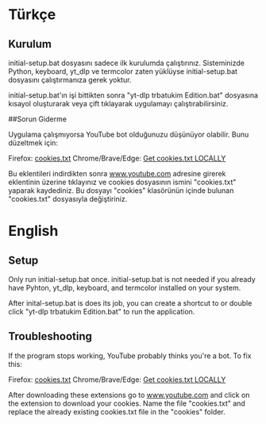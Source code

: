 # Türkçe
## Kurulum

initial-setup.bat dosyasını sadece ilk kurulumda çalıştırınız. Sisteminizde Python, keyboard, yt_dlp ve termcolor zaten yüklüyse initial-setup.bat dosyasını çalıştırmanıza gerek yoktur.

initial-setup.bat'ın işi bittikten sonra "yt-dlp trbatukim Edition.bat" dosyasına kısayol oluşturarak veya çift tıklayarak uygulamayı çalıştırabilirsiniz.

##Sorun Giderme

Uygulama çalışmıyorsa YouTube bot olduğunuzu düşünüyor olabilir.
Bunu düzeltmek için:

Firefox: [cookies.txt](https://addons.mozilla.org/tr/firefox/addon/cookies-txt/)
Chrome/Brave/Edge: [Get cookies.txt LOCALLY](https://chromewebstore.google.com/detail/get-cookiestxt-locally/cclelndahbckbenkjhflpdbgdldlbecc)

Bu eklentileri indirdikten sonra www.youtube.com adresine girerek eklentinin üzerine tıklayınız ve cookies dosyasının ismini "cookies.txt" yaparak kaydediniz. Bu dosyayı "cookies" klasörünün içinde bulunan "cookies.txt" dosyasıyla değiştiriniz.

# English
## Setup

Only run initial-setup.bat once. initial-setup.bat is not needed if you already have Pyhton, yt_dlp, keyboard, and termcolor installed on your system.

After inital-setup.bat is does its job, you can create a shortcut to or double click "yt-dlp trbatukim Edition.bat" to run the application.

## Troubleshooting

If the program stops working, YouTube probably thinks you're a bot.
To fix this:

Firefox: [cookies.txt](https://addons.mozilla.org/tr/firefox/addon/cookies-txt/)
Chrome/Brave/Edge: [Get cookies.txt LOCALLY](https://chromewebstore.google.com/detail/get-cookiestxt-locally/cclelndahbckbenkjhflpdbgdldlbecc)

After downloading these extensions go to www.youtube.com and click on the extension to download your cookies. Name the file "cookies.txt" and replace the already existing cookies.txt file in the "cookies" folder.
